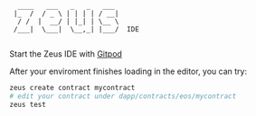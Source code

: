 ```            
  ____   ___   _   _   ___ 
 |_  /  / _ \ | | | | / __|
  / /  |  __/ | |_| | \__ \
 /___|  \___|  \__,_| |___/  IDE
            
```

Start the Zeus IDE with [Gitpod](https://gitpod.io/#https://github.com/tseyt/zeus-ide)


After your enviroment finishes loading in the editor, you can try:
```bash
zeus create contract mycontract
# edit your contract under dapp/contracts/eos/mycontract
zeus test
```
